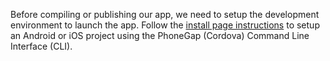 Before compiling or publishing our app, we need to setup the development environment to launch the app. Follow the [install page instructions](Compiling_a_Mobile_Application/Preparing_PhoneGap/Installing_PhoneGap) to setup an Android or iOS project using the PhoneGap (Cordova) Command Line Interface (CLI).